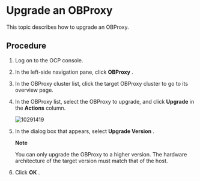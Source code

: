 Upgrade an OBProxy 
=======================================

This topic describes how to upgrade an OBProxy. 

Procedure 
------------------------------

1. Log on to the OCP console.

   

2. In the left-side navigation pane, click **OBProxy** .

   

3. In the OBProxy cluster list, click the target OBProxy cluster to go to its overview page.

   

4. In the OBProxy list, select the OBProxy to upgrade, and click **Upgrade** in the **Actions** column.

   ![10291419](https://help-static-aliyun-doc.aliyuncs.com/assets/img/en-US/4559917361/p345747.png)
   

5. In the dialog box that appears, select **Upgrade Version** . 

   **Note**

   

   You can only upgrade the OBProxy to a higher version. The hardware architecture of the target version must match that of the host.
   

6. Click **OK** .

   



